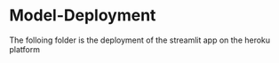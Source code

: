 # Model-Deployment

The folloing folder is the deployment of the streamlit app on the heroku platform 
